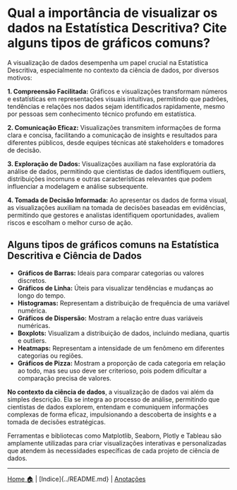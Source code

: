 # Qual a importância de visualizar os dados na Estatística Descritiva? Cite alguns tipos de gráficos comuns?

A visualização de dados desempenha um papel crucial na Estatística Descritiva, especialmente no contexto da ciência de dados, por diversos motivos:

**1. Compreensão Facilitada:** Gráficos e visualizações transformam números e estatísticas em representações visuais intuitivas, permitindo que padrões, tendências e relações nos dados sejam identificados rapidamente, mesmo por pessoas sem conhecimento técnico profundo em estatística.

**2. Comunicação Eficaz:** Visualizações transmitem informações de forma clara e concisa, facilitando a comunicação de insights e resultados para diferentes públicos, desde equipes técnicas até stakeholders e tomadores de decisão.

**3. Exploração de Dados:** Visualizações auxiliam na fase exploratória da análise de dados, permitindo que cientistas de dados identifiquem outliers, distribuições incomuns e outras características relevantes que podem influenciar a modelagem e análise subsequente.

**4. Tomada de Decisão Informada:** Ao apresentar os dados de forma visual, as visualizações auxiliam na tomada de decisões baseadas em evidências, permitindo que gestores e analistas identifiquem oportunidades, avaliem riscos e escolham o melhor curso de ação.

## Alguns tipos de gráficos comuns na Estatística Descritiva e Ciência de Dados

* **Gráficos de Barras:** Ideais para comparar categorias ou valores discretos.
* **Gráficos de Linha:** Úteis para visualizar tendências e mudanças ao longo do tempo.
* **Histogramas:** Representam a distribuição de frequência de uma variável numérica.
* **Gráficos de Dispersão:** Mostram a relação entre duas variáveis numéricas.
* **Boxplots:** Visualizam a distribuição de dados, incluindo mediana, quartis e outliers.
* **Heatmaps:** Representam a intensidade de um fenômeno em diferentes categorias ou regiões.
* **Gráficos de Pizza:** Mostram a proporção de cada categoria em relação ao todo, mas seu uso deve ser criterioso, pois podem dificultar a comparação precisa de valores.

**No contexto da ciência de dados**, a visualização de dados vai além da simples descrição. Ela se integra ao processo de análise, permitindo que cientistas de dados explorem, entendam e comuniquem informações complexas de forma eficaz, impulsionando a descoberta de insights e a tomada de decisões estratégicas. 

Ferramentas e bibliotecas como Matplotlib, Seaborn, Plotly e Tableau são amplamente utilizadas para criar visualizações interativas e personalizadas que atendem às necessidades específicas de cada projeto de ciência de dados. 


-----

[Home 🏠](../../README.md) | [Indice]{../README.md} | [Anotações](../anotacoes.md)